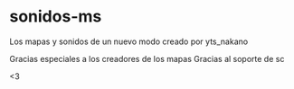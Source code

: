 # sonidos-ms
Los mapas y sonidos de un nuevo modo creado por yts_nakano 

Gracias especiales a los creadores de los mapas 
Gracias al soporte de sc 


<3
